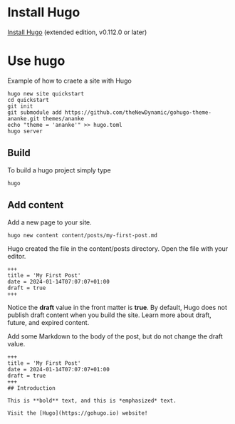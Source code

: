 # Install Hugo
[Install Hugo](https://gohugo.io/installation/) (extended edition, v0.112.0 or later)

# Use hugo
Example of how to craete a site with Hugo

```
hugo new site quickstart
cd quickstart
git init
git submodule add https://github.com/theNewDynamic/gohugo-theme-ananke.git themes/ananke
echo "theme = 'ananke'" >> hugo.toml
hugo server
```
## Build
To build a hugo project simply type
```
hugo
```
## Add content
Add a new page to your site.
```
hugo new content content/posts/my-first-post.md
```
Hugo created the file in the content/posts directory. Open the file with your editor.

```
+++
title = 'My First Post'
date = 2024-01-14T07:07:07+01:00
draft = true
+++
```
Notice the **draft** value in the front matter is **true**. By default, Hugo does not publish draft content when you build the site. Learn more about draft, future, and expired content.

Add some Markdown to the body of the post, but do not change the draft value.
```
+++
title = 'My First Post'
date = 2024-01-14T07:07:07+01:00
draft = true
+++
## Introduction

This is **bold** text, and this is *emphasized* text.

Visit the [Hugo](https://gohugo.io) website!
```